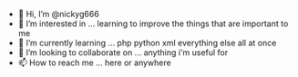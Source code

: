 - 👋 Hi, I’m @nickyg666
- 👀 I’m interested in ... learning to improve the things that are important to me
- 🌱 I’m currently learning ... php python xml everything else all at once
- 💞️ I’m looking to collaborate on ... anything i'm useful for
- 📫 How to reach me ... here or anywhere
<!---
nickyg666/nickyg666 is a ✨ special ✨ repository because its `README.md` (this file) appears on your GitHub profile.
You can click the Preview link to take a look at your changes.
--->
